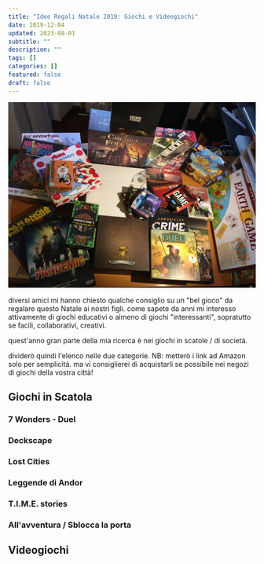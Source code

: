 ```yaml
---
title: "Idee Regali Natale 2019: Giochi e Videogiochi"
date: 2019-12-04
updated: 2023-08-01
subtitle: ""
description: ""
tags: []
categories: []
featured: false
draft: false
---
```


![](../../../assets/img/post/2019/gdt_collage_featured.jpg)

diversi amici mi hanno chiesto qualche consiglio su un "bel gioco" da regalare questo Natale ai nostri figli.
come sapete da anni mi interesso attivamente di giochi educativi o almeno di giochi "interessanti", sopratutto se facili, collaborativi, creativi.

quest'anno gran parte della mia ricerca è nei giochi in scatole / di società.

dividerò quindi l'elenco nelle due categorie.
NB: metterò i link ad Amazon solo per semplicità. ma vi consiglierei di acquistarli se possibile nei negozi di giochi della vostra città!

## Giochi in Scatola


### 7 Wonders - Duel

### Deckscape

### Lost Cities

### Leggende di Andor

### T.I.M.E. stories

### All'avventura / Sblocca la porta


## Videogiochi

